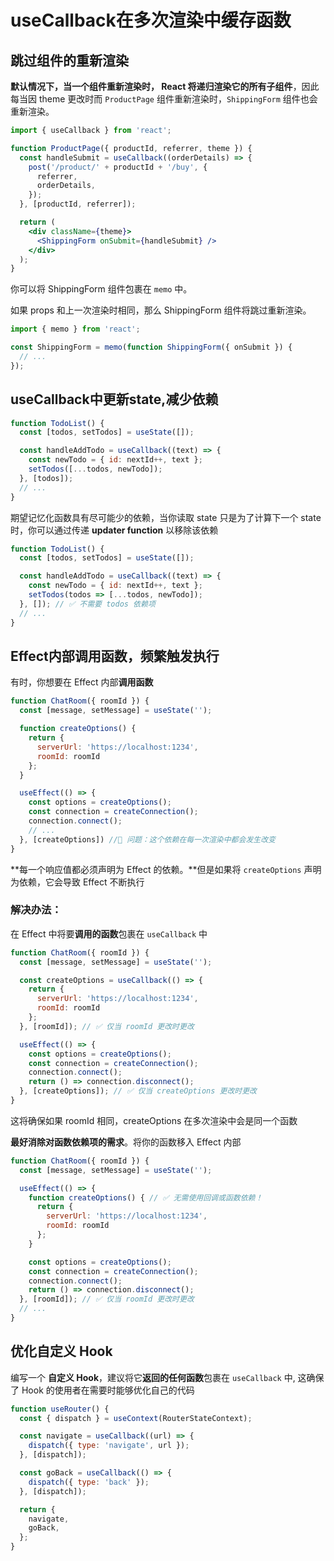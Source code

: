 # useCallback在多次渲染中缓存函数

## 跳过组件的重新渲染

**默认情况下，当一个组件重新渲染时， React 将递归渲染它的所有子组件**，因此每当因 theme 更改时而 `ProductPage` 组件重新渲染时，`ShippingForm` 组件也会重新渲染。

```jsx
import { useCallback } from 'react';

function ProductPage({ productId, referrer, theme }) {
  const handleSubmit = useCallback((orderDetails) => {
    post('/product/' + productId + '/buy', {
      referrer,
      orderDetails,
    });
  }, [productId, referrer]);

  return (
    <div className={theme}>
      <ShippingForm onSubmit={handleSubmit} />
    </div>
  );
}
```

你可以将 ShippingForm 组件包裹在 `memo` 中。

如果 props 和上一次渲染时相同，那么 ShippingForm 组件将跳过重新渲染。
```js
import { memo } from 'react';

const ShippingForm = memo(function ShippingForm({ onSubmit }) {
  // ...
});
```

## useCallback中更新state,减少依赖

```jsx
function TodoList() {
  const [todos, setTodos] = useState([]);

  const handleAddTodo = useCallback((text) => {
    const newTodo = { id: nextId++, text };
    setTodos([...todos, newTodo]);
  }, [todos]);
  // ...
}
```
期望记忆化函数具有尽可能少的依赖，当你读取 state 只是为了计算下一个 state 时，你可以通过传递 **updater function** 以移除该依赖

```jsx
function TodoList() {
  const [todos, setTodos] = useState([]);

  const handleAddTodo = useCallback((text) => {
    const newTodo = { id: nextId++, text };
    setTodos(todos => [...todos, newTodo]);
  }, []); // ✅ 不需要 todos 依赖项
  // ...
}
```

## Effect内部调用函数，频繁触发执行

有时，你想要在 Effect 内部**调用函数**

```jsx
function ChatRoom({ roomId }) {
  const [message, setMessage] = useState('');

  function createOptions() {
    return {
      serverUrl: 'https://localhost:1234',
      roomId: roomId
    };
  }

  useEffect(() => {
    const options = createOptions();
    const connection = createConnection();
    connection.connect();
    // ...
  }, [createOptions]) //🔴 问题：这个依赖在每一次渲染中都会发生改变
}
```
**每一个响应值都必须声明为 Effect 的依赖。**但是如果将 `createOptions` 声明为依赖，它会导致 Effect 不断执行

### 解决办法：

在 Effect 中将要**调用的函数**包裹在 `useCallback` 中

```jsx
function ChatRoom({ roomId }) {
  const [message, setMessage] = useState('');

  const createOptions = useCallback(() => {
    return {
      serverUrl: 'https://localhost:1234',
      roomId: roomId
    };
  }, [roomId]); // ✅ 仅当 roomId 更改时更改

  useEffect(() => {
    const options = createOptions();
    const connection = createConnection();
    connection.connect();
    return () => connection.disconnect();
  }, [createOptions]); // ✅ 仅当 createOptions 更改时更改
}
```
这将确保如果 roomId 相同，createOptions 在多次渲染中会是同一个函数

**最好消除对函数依赖项的需求**。将你的函数移入 Effect 内部
```jsx
function ChatRoom({ roomId }) {
  const [message, setMessage] = useState('');

  useEffect(() => {
    function createOptions() { // ✅ 无需使用回调或函数依赖！
      return {
        serverUrl: 'https://localhost:1234',
        roomId: roomId
      };
    }

    const options = createOptions();
    const connection = createConnection();
    connection.connect();
    return () => connection.disconnect();
  }, [roomId]); // ✅ 仅当 roomId 更改时更改
  // ...
}
```

## 优化自定义 Hook

编写一个 **自定义 Hook**，建议将它**返回的任何函数**包裹在 `useCallback` 中, 这确保了 Hook 的使用者在需要时能够优化自己的代码

```jsx
function useRouter() {
  const { dispatch } = useContext(RouterStateContext);

  const navigate = useCallback((url) => {
    dispatch({ type: 'navigate', url });
  }, [dispatch]);

  const goBack = useCallback(() => {
    dispatch({ type: 'back' });
  }, [dispatch]);

  return {
    navigate,
    goBack,
  };
}
```
